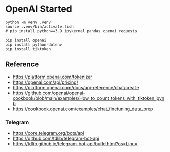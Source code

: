 # OpenAI Started

```
python -m venv .venv
source .venv/bin/activate.fish
# pip install python==3.9 ipykernel pandas openai requests

pip install openai
pip install python-dotenv
pip install tiktoken
```



## Reference
- https://platform.openai.com/tokenizer
- https://openai.com/api/pricing/
- https://platform.openai.com/docs/api-reference/chat/create
- https://github.com/openai/openai-cookbook/blob/main/examples/How_to_count_tokens_with_tiktoken.ipynb
- https://cookbook.openai.com/examples/chat_finetuning_data_prep

### Telegram
- https://core.telegram.org/bots/api
- https://github.com/tdlib/telegram-bot-api
- https://tdlib.github.io/telegram-bot-api/build.html?os=Linux